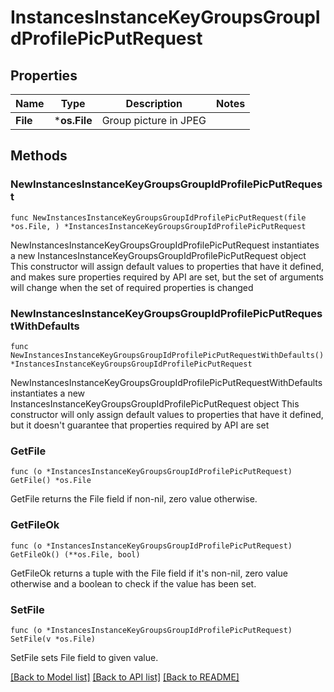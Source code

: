 # InstancesInstanceKeyGroupsGroupIdProfilePicPutRequest

## Properties

Name | Type | Description | Notes
------------ | ------------- | ------------- | -------------
**File** | ***os.File** | Group picture in JPEG | 

## Methods

### NewInstancesInstanceKeyGroupsGroupIdProfilePicPutRequest

`func NewInstancesInstanceKeyGroupsGroupIdProfilePicPutRequest(file *os.File, ) *InstancesInstanceKeyGroupsGroupIdProfilePicPutRequest`

NewInstancesInstanceKeyGroupsGroupIdProfilePicPutRequest instantiates a new InstancesInstanceKeyGroupsGroupIdProfilePicPutRequest object
This constructor will assign default values to properties that have it defined,
and makes sure properties required by API are set, but the set of arguments
will change when the set of required properties is changed

### NewInstancesInstanceKeyGroupsGroupIdProfilePicPutRequestWithDefaults

`func NewInstancesInstanceKeyGroupsGroupIdProfilePicPutRequestWithDefaults() *InstancesInstanceKeyGroupsGroupIdProfilePicPutRequest`

NewInstancesInstanceKeyGroupsGroupIdProfilePicPutRequestWithDefaults instantiates a new InstancesInstanceKeyGroupsGroupIdProfilePicPutRequest object
This constructor will only assign default values to properties that have it defined,
but it doesn't guarantee that properties required by API are set

### GetFile

`func (o *InstancesInstanceKeyGroupsGroupIdProfilePicPutRequest) GetFile() *os.File`

GetFile returns the File field if non-nil, zero value otherwise.

### GetFileOk

`func (o *InstancesInstanceKeyGroupsGroupIdProfilePicPutRequest) GetFileOk() (**os.File, bool)`

GetFileOk returns a tuple with the File field if it's non-nil, zero value otherwise
and a boolean to check if the value has been set.

### SetFile

`func (o *InstancesInstanceKeyGroupsGroupIdProfilePicPutRequest) SetFile(v *os.File)`

SetFile sets File field to given value.



[[Back to Model list]](../README.md#documentation-for-models) [[Back to API list]](../README.md#documentation-for-api-endpoints) [[Back to README]](../README.md)


